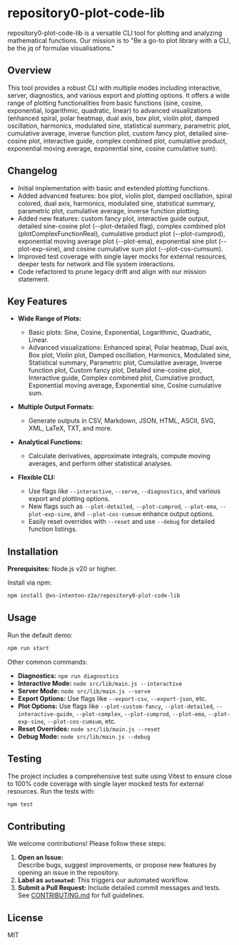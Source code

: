 # repository0-plot-code-lib

repository0-plot-code-lib is a versatile CLI tool for plotting and analyzing mathematical functions. Our mission is to "Be a go-to plot library with a CLI, be the jq of formulae visualisations."

## Overview

This tool provides a robust CLI with multiple modes including interactive, server, diagnostics, and various export and plotting options. It offers a wide range of plotting functionalities from basic functions (sine, cosine, exponential, logarithmic, quadratic, linear) to advanced visualizations (enhanced spiral, polar heatmap, dual axis, box plot, violin plot, damped oscillation, harmonics, modulated sine, statistical summary, parametric plot, cumulative average, inverse function plot, custom fancy plot, detailed sine-cosine plot, interactive guide, complex combined plot, cumulative product, exponential moving average, exponential sine, cosine cumulative sum).

## Changelog

- Initial implementation with basic and extended plotting functions.
- Added advanced features: box plot, violin plot, damped oscillation, spiral colored, dual axis, harmonics, modulated sine, statistical summary, parametric plot, cumulative average, inverse function plotting.
- Added new features: custom fancy plot, interactive guide output, detailed sine-cosine plot (--plot-detailed flag), complex combined plot (plotComplexFunctionReal), cumulative product plot (--plot-cumprod), exponential moving average plot (--plot-ema), exponential sine plot (--plot-exp-sine), and cosine cumulative sum plot (--plot-cos-cumsum).
- Improved test coverage with single layer mocks for external resources, deeper tests for network and file system interactions.
- Code refactored to prune legacy drift and align with our mission statement.

## Key Features

- **Wide Range of Plots:**
  - Basic plots: Sine, Cosine, Exponential, Logarithmic, Quadratic, Linear.
  - Advanced visualizations: Enhanced spiral, Polar heatmap, Dual axis, Box plot, Violin plot, Damped oscillation, Harmonics, Modulated sine, Statistical summary, Parametric plot, Cumulative average, Inverse function plot, Custom fancy plot, Detailed sine-cosine plot, Interactive guide, Complex combined plot, Cumulative product, Exponential moving average, Exponential sine, Cosine cumulative sum.

- **Multiple Output Formats:**
  - Generate outputs in CSV, Markdown, JSON, HTML, ASCII, SVG, XML, LaTeX, TXT, and more.

- **Analytical Functions:**
  - Calculate derivatives, approximate integrals, compute moving averages, and perform other statistical analyses.

- **Flexible CLI:**
  - Use flags like `--interactive`, `--serve`, `--diagnostics`, and various export and plotting options.
  - New flags such as `--plot-detailed`, `--plot-cumprod`, `--plot-ema`, `--plot-exp-sine`, and `--plot-cos-cumsum` enhance output options.
  - Easily reset overrides with `--reset` and use `--debug` for detailed function listings.

## Installation

**Prerequisites:** Node.js v20 or higher.

Install via npm:

```bash
npm install @xn-intenton-z2a/repository0-plot-code-lib
```

## Usage

Run the default demo:

```bash
npm run start
```

Other common commands:

- **Diagnostics:** `npm run diagnostics`
- **Interactive Mode:** `node src/lib/main.js --interactive`
- **Server Mode:** `node src/lib/main.js --serve`
- **Export Options:** Use flags like `--export-csv`, `--export-json`, etc.
- **Plot Options:** Use flags like `--plot-custom-fancy`, `--plot-detailed`, `--interactive-guide`, `--plot-complex`, `--plot-cumprod`, `--plot-ema`, `--plot-exp-sine`, `--plot-cos-cumsum`, etc.
- **Reset Overrides:** `node src/lib/main.js --reset`
- **Debug Mode:** `node src/lib/main.js --debug`

## Testing

The project includes a comprehensive test suite using Vitest to ensure close to 100% code coverage with single layer mocked tests for external resources. Run the tests with:

```bash
npm test
```

## Contributing

We welcome contributions! Please follow these steps:

1. **Open an Issue:**  
   Describe bugs, suggest improvements, or propose new features by opening an issue in the repository.
2. **Label as `automated`:**
   This triggers our automated workflow.
3. **Submit a Pull Request:**
   Include detailed commit messages and tests. See [CONTRIBUTING.md](./CONTRIBUTING.md) for full guidelines.

## License

MIT
